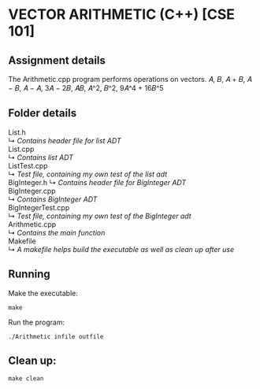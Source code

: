 # VECTOR ARITHMETIC (C++) [CSE 101]
## Assignment details
The Arithmetic.cpp program performs operations on vectors. 𝐴, 𝐵, 𝐴 + 𝐵, 𝐴 − 𝐵, 𝐴 − 𝐴, 3𝐴 − 2𝐵, 𝐴𝐵, 𝐴^2, 𝐵^2, 9𝐴^4 + 16𝐵^5    

## Folder details
List.h    
↳ *Contains header file for list ADT*    
List.cpp    
↳ *Contains list ADT*    
ListTest.cpp    
↳ *Test file, containing my own test of the list adt*    
BigInteger.h
↳ *Contains header file for BigInteger ADT*    
BigInteger.cpp    
↳ *Contains BigInteger ADT*    
BigIntegerTest.cpp    
↳ *Test file, containing my own test of the BigInteger adt*    
Arithmetic.cpp    
↳ *Contains the main function*    
Makefile    
↳ *A makefile helps build the executable as well as clean up after use*    

## Running
Make the executable:
```
make
```

Run the program:
```
./Arithmetic infile outfile
```

## Clean up:
```
make clean
```
